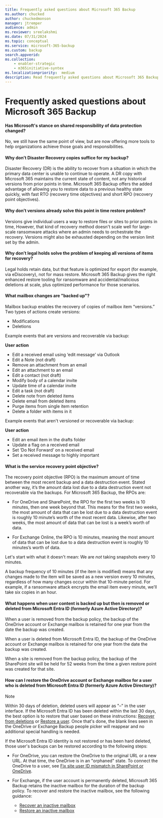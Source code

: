 ```yaml
---
title: Frequently asked questions about Microsoft 365 Backup
ms.author: chucked
author: chuckedmonson
manager: jtremper
audience: admin
ms.reviewer: sreelakshmi
ms.date: 07/31/2024
ms.topic: conceptual
ms.service: microsoft-365-backup
ms.custom: backup
search.appverid:
ms.collection:
    - enabler-strategic
    - m365initiative-syntex
ms.localizationpriority:  medium
description: Read frequently asked questions about Microsoft 365 Backup.
---
```


# Frequently asked questions about Microsoft 365 Backup


#### Has Microsoft's stance on shared responsibility of data protection changed?

No, we still have the same point of view, but are now offering more tools to help organizations achieve those goals and responsibilities.

#### Why don’t Disaster Recovery copies suffice for my backup?

Disaster Recovery (DR) is the ability to recover from a situation in which the primary data center is unable to continue to operate. A DR copy with Microsoft 365 maintains the current state of content, not any historical versions from prior points in time. Microsoft 365 Backup offers the added advantage of allowing you to restore data to a previous healthy state quickly, with fast RTO (recovery time objectives) and short RPO (recovery point objectives).

#### Why don’t versions already solve this point in time restore problem?

Versions give individual users a way to restore files or sites to prior points in time, However, that kind of recovery method doesn't scale well for large-scale ransomware attacks where an admin needs to orchestrate the recovery. Versions might also be exhausted depending on the version limit set by the admin.

#### Why don’t legal holds solve the problem of keeping all versions of items for recovery?

Legal holds retain data, but that feature is optimized for export (for example, via eDiscovery), not for mass restore. Microsoft 365 Backup gives the right enhanced restore tooling for ransomware and accidental/malicious deletions at scale, plus optimized performance for those scenarios.

#### What mailbox changes are "backed up"?

Mailbox backup enables the recovery of copies of mailbox item “versions.” Two types of actions create versions:

- Modifications
- Deletions

Example events that are versions and recoverable via backup:

**User action**
- Edit a received email using ‘edit message’ via Outlook
- Edit a Note (not draft)
- Remove an attachment from an email
- Edit an attachment to an email
- Edit a contact (not draft)
- Modify body of a calendar invite
- Update time of a calendar invite
- Edit a task (not draft)
- Delete note from deleted items
- Delete email from deleted items
- Purge items from single item retention
- Delete a folder with items in it

Example events that aren't versioned or recoverable via backup:

**User action**
- Edit an email item in the drafts folder
- Update a flag on a received email
- Set ‘Do Not Forward’ on a received email
- Set a received message to highly important

#### What is the service recovery point objective?

The recovery point objective (RPO) is the maximum amount of time between the most recent backup and a data destruction event. Stated another way, it’s the amount data lost due to a data destruction event not recoverable via the backups. For Microsoft 365 Backup, the RPOs are:

- For OneDrive and SharePoint, the RPO for the first two weeks is 10 minutes, then one week beyond that. This means for the first two weeks, the most amount of data that can be lost due to a data destruction event is roughly 10 minute’s worth of the most recent data. Likewise, after two weeks, the most amount of data that can be lost is a week’s worth of data.

- For Exchange Online, the RPO is 10 minutes, meaning the most amount of data that can be lost due to a data destruction event is roughly 10 minutes’s worth of data.

Let's start with what it doesn't mean: We are *not* taking snapshots every 10 minutes.

A backup frequency of 10 minutes (if the item is modified) means that any changes made to the item will be saved as a new version every 10 minutes, regardless of how many changes occur within that 10-minute period. For example, if a ransomware attack encrypts the email item every minute, we'll take six copies in an hour.

#### What happens when user content is backed up but then is removed or deleted from Microsoft Entra ID (formerly Azure Active Directory)?

When a user is removed from the backup policy, the backup of the OneDrive account or Exchange mailbox is retained for one year from the date the backup was created.

When a user is deleted from Microsoft Entra ID, the backup of the OneDrive account or Exchange mailbox is retained for one year from the date the backup was created.

When a site is removed from the backup policy, the backup of the SharePoint site will be held for 52 weeks from the time a given restore point was created for that site.

#### How can I restore the OneDrive account or Exchange mailbox for a user who is deleted from Microsoft Entra ID (formerly Azure Active Directory)?

> [!NOTE]
> Within 30 days of deletion, deleted users will appear as "–" in the user interface. If the Microsoft Entra ID has been deleted within the last 30 days, the best option is to restore that user based on these instructions: [Recover from deletions](/entra/architecture/recover-from-deletions) or [Restore a user](/microsoft-365/admin/add-users/restore-user). Once that's done, the blank lines seen in the OneDrive or Exchange Backup people picker will reappear and no additional special handling is needed.

If the Microsoft Entra ID identity is not restored or has been hard deleted, those user's backups can be restored according to the following steps:

- For OneDrive, you can restore the OneDrive to the original URL or a new URL. At that time, the OneDrive is in an "orphaned" state. To connect the OneDrive to a user, see [Fix site user ID mismatch in SharePoint or OneDrive](/sharepoint/troubleshoot/sharing-and-permissions/fix-site-user-id-mismatch).

- For Exchange, if the user account is permanently deleted, Microsoft 365 Backup retains the inactive mailbox for the duration of the backup policy. To recover and restore the inactive mailbox, see the following guidance:

    - [Recover an inactive mailbox](/purview/recover-an-inactive-mailbox)
    - [Restore an inactive mailbox](/purview/restore-an-inactive-mailbox)

<!---
- For Exchange, a user account will be in a soft-deleted state for 30 days after it's deleted. To restore the user, see [Restore a user in the Microsoft 365 admin center](/microsoft-365/admin/add-users/restore-user). Once you restore the user, you can use the restore feature in Microsoft 365 Backup to restore as usual.
--->